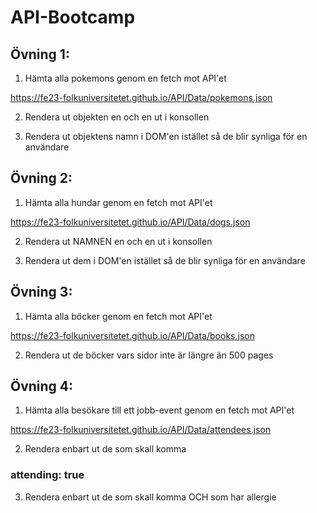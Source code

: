 # API-Bootcamp

## Övning 1:
1. Hämta alla pokemons genom en fetch mot API'et

<https://fe23-folkuniversitetet.github.io/API/Data/pokemons.json>

2. Rendera ut objekten en och en ut i konsollen

3. Rendera ut objektens namn i DOM'en istället så de blir synliga för en användare

## Övning 2:
1. Hämta alla hundar genom en fetch mot API'et

<https://fe23-folkuniversitetet.github.io/API/Data/dogs.json>

2. Rendera ut NAMNEN en och en ut i konsollen

3. Rendera ut dem i DOM'en istället så de blir synliga för en användare

## Övning 3:
1. Hämta alla böcker genom en fetch mot API'et

<https://fe23-folkuniversitetet.github.io/API/Data/books.json>

2. Rendera ut de böcker vars sidor inte är längre än 500 pages

## Övning 4:
1. Hämta alla besökare till ett jobb-event genom en fetch mot API'et

<https://fe23-folkuniversitetet.github.io/API/Data/attendees.json>

2. Rendera enbart ut de som skall komma
   
### attending: true

3. Rendera enbart ut de som skall komma OCH som har allergie
